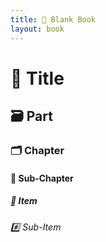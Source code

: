 ```yaml
---
title: 📔 Blank Book
layout: book
---
```


# 📔 Title

## 🗃️ Part

### 🗂️ Chapter

#### 📑 Sub-Chapter

##### 📃 Item

###### #️⃣ Sub-Item